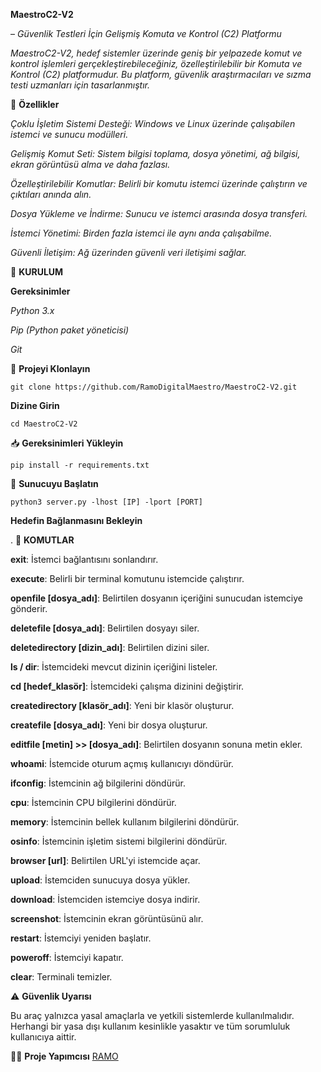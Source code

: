 
**MaestroC2-V2**



– *Güvenlik Testleri İçin Gelişmiş Komuta ve Kontrol (C2) Platformu*

*MaestroC2-V2, hedef sistemler üzerinde geniş bir yelpazede komut ve kontrol işlemleri gerçekleştirebileceğiniz, özelleştirilebilir bir Komuta ve Kontrol (C2) platformudur. Bu platform, güvenlik araştırmacıları ve sızma testi uzmanları için tasarlanmıştır.*



🚀 **Özellikler**



*Çoklu İşletim Sistemi Desteği: Windows ve Linux üzerinde çalışabilen istemci ve sunucu modülleri.*

*Gelişmiş Komut Seti: Sistem bilgisi toplama, dosya yönetimi, ağ bilgisi, ekran görüntüsü alma ve daha fazlası.*

*Özelleştirilebilir Komutlar: Belirli bir komutu istemci üzerinde çalıştırın ve çıktıları anında alın.*

*Dosya Yükleme ve İndirme: Sunucu ve istemci arasında dosya transferi.*

*İstemci Yönetimi: Birden fazla istemci ile aynı anda çalışabilme.*

*Güvenli İletişim: Ağ üzerinden güvenli veri iletişimi sağlar.*




🚀 **KURULUM**



**Gereksinimler**

*Python 3.x*

*Pip (Python paket yöneticisi)*

*Git*




🔗 **Projeyi Klonlayın**

```git clone https://github.com/RamoDigitalMaestro/MaestroC2-V2.git```


**Dizine Girin**

```cd MaestroC2-V2```





📥 **Gereksinimleri Yükleyin**

```pip install -r requirements.txt```





🔌 **Sunucuyu Başlatın**

```python3 server.py -lhost [IP] -lport [PORT]```



**Hedefin Bağlanmasını Bekleyin**



.
📜 **KOMUTLAR**

**exit**: İstemci bağlantısını sonlandırır.

**execute**: Belirli bir terminal komutunu istemcide çalıştırır.

**openfile [dosya_adı]**: Belirtilen dosyanın içeriğini sunucudan istemciye gönderir.

**deletefile [dosya_adı]**: Belirtilen dosyayı siler.

**deletedirectory [dizin_adı]**: Belirtilen dizini siler.

**ls / dir**: İstemcideki mevcut dizinin içeriğini listeler.

**cd [hedef_klasör]**: İstemcideki çalışma dizinini değiştirir.

**createdirectory [klasör_adı]**: Yeni bir klasör oluşturur.

**createfile [dosya_adı]**: Yeni bir dosya oluşturur.

**editfile [metin] >> [dosya_adı]**: Belirtilen dosyanın sonuna metin ekler.

**whoami**: İstemcide oturum açmış kullanıcıyı döndürür.

**ifconfig**: İstemcinin ağ bilgilerini döndürür.

**cpu**: İstemcinin CPU bilgilerini döndürür.

**memory**: İstemcinin bellek kullanım bilgilerini döndürür.

**osinfo**: İstemcinin işletim sistemi bilgilerini döndürür.

**browser [url]**: Belirtilen URL'yi istemcide açar.

**upload**: İstemciden sunucuya dosya yükler.

**download**: İstemciden istemciye dosya indirir.

**screenshot**: İstemcinin ekran görüntüsünü alır.

**restart**: İstemciyi yeniden başlatır.

**poweroff**: İstemciyi kapatır.

**clear**: Terminali temizler.



⚠️ **Güvenlik Uyarısı**




Bu araç yalnızca yasal amaçlarla ve yetkili sistemlerde kullanılmalıdır. Herhangi bir yasa dışı kullanım kesinlikle yasaktır ve tüm sorumluluk kullanıcıya aittir.






  🧑‍💻 **Proje Yapımcısı**
[ RAMO ](https://github.com/RamoDigitalMaestro)












